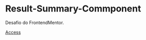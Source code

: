 # Result-Summary-Commponent
Desafio do FrontendMentor.

<a href="https://ericrdgs.github.io/Result-Summary-Commponent/"> Access </a>
